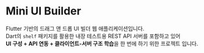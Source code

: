 # Mini UI Builder


Flutter 기반의 드래그 앤 드롭 UI 빌더 웹 애플리케이션입니다. <br/>
Dart의 `shelf` 패키지를 활용한 내장 테스트용 REST API 서버를 포함하고 있어  <br/>
**UI 구성 + API 연동 + 클라이언트-서버 구조 학습**을 한 번에 하기 위한 프로젝트 입니다. <br/>
